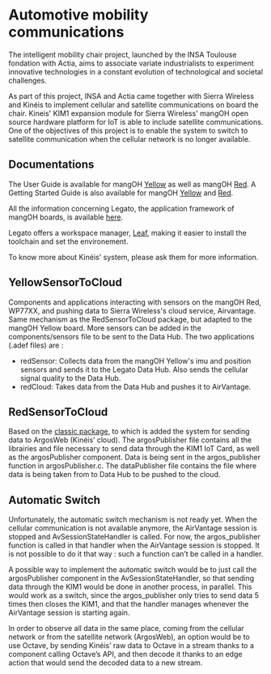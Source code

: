 # Automotive mobility communications

The intelligent mobility chair project, launched by the INSA Toulouse fondation with Actia, aims to associate variate industrialists to experiment innovative technologies in a constant evolution of technological and societal challenges.

As part of this project, INSA and Actia came together with Sierra Wireless and Kinéis to implement cellular and satellite communications on board the chair. Kineis' KIM1 expansion module for Sierra Wireless' mangOH open source hardware platform for IoT is able to include satellite communications. 
One of the objectives of this project is to enable the system to switch to satellite communication when the cellular network is no longer available.

## Documentations 
The User Guide is available for mangOH [Yellow](https://mangoh.io/uploaded-documents/Reference/mangOH%20Yellow/Discover/Hardware%20User%20Guide/mangOH_Yellow_User_Guide.pdf) as well as mangOH [Red](https://mangoh.io/uploaded-documents/Reference/mangOH%20Red/Discover/Hardware%20User%20Guide/mangOH_Red_User_Guide.pdf).
A Getting Started Guide is also available for mangOH [Yellow](https://mangoh.io/uploaded-documents/Reference/mangOH%20Yellow/Discover/Getting%20Started/mangOH_Yellow_GSG.pdf) and [Red](https://mangoh.io/uploaded-documents/Reference/mangOH%20Red/Discover/Getting%20Started/mangOH_Red_GSG_nonOctave.pdf).

All the information concerning Legato, the application framework of mangOH boards, is available [here](https://docs.legato.io/latest/getStarted.html).

Legato offers a workspace manager, [Leaf](https://docs.legato.io/latest/confLeaf.html), making it easier to install the toolchain and set the environement.

To know more about Kinéis' system, please ask them for more information.

## YellowSensorToCloud
Components and applications interacting with sensors on the mangOH Red, WP77XX, and pushing data to Sierra Wireless's cloud service, Airvantage. 
Same mechanism as the RedSensorToCloud package, but adapted to the mangOH Yellow board. More sensors can be added in the components/sensors file to be sent to the Data Hub. 
The two applications (.adef files) are : 
- redSensor: Collects data from the mangOH Yellow's imu and position sensors and sends it to the Legato Data Hub. Also sends the cellular signal quality to the Data Hub.
- redCloud: Takes data from the Data Hub and pushes it to AirVantage.

## RedSensorToCloud
Based on the [classic package](https://github.com/mangOH/RedSensorToCloud), to which is added the system for sending data to ArgosWeb (Kinéis’ cloud).
The argosPublisher file contains all the librairies and file necessary to send data through the KIM1 IoT Card, as well as the argosPublisher component. Data is being sent in the argos_publisher function in argosPublisher.c.
The dataPublisher file contains the file where data is being taken from to Data Hub to be pushed to the cloud.

## Automatic Switch
Unfortunately, the automatic switch mechanism is not ready yet. 
When the cellular communication is not available anymore, the AirVantage session is stopped and AvSessionStateHandler is called. For now, the argos_publisher function is called in that handler when the AirVantage session is stopped. It is not possible to do it that way : such a function can’t be called in a handler. 

A possible way to implement the automatic switch would be to just call the argosPublisher component in the AvSessionStateHandler, so that sending data through the KIM1 would be done in another process, in parallel. This would work as a switch, since the argos_publisher only tries to send data 5 times then closes the KIM1, and that the handler manages whenever the AirVantage session is starting again.

In order to observe all data in the same place, coming from the cellular network or from the satellite network (ArgosWeb), an option would be to use Octave, by sending Kinéis’ raw data to Octave in a stream thanks to a component calling Octave’s API, and then decode it thanks to an edge action that would send the decoded data to a new stream. 
